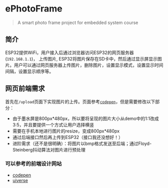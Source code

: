 # ePhotoFrame
> A smart photo frame project for embedded system course
## 简介
ESP32提供WiFi，用户接入后通过浏览器访问ESP32的网页服务器(`192.168.1.1`)， 上传图片, ESP32将图片保存在SD卡中，然后通过显示屏显示图片。用户可以通过网页服务器上传图片，删除图片，设置显示模式，设置显示时间间隔，设置显示顺序等。

## 网页前端需求
首先在`/upload`页面下实现图片的上传。页面参考[`codepen`](https://codepen.io/chonin/pen/gZwgaj)，但是需要修改以下部分：
- 由于墨水屏是800px*480px，所以要将呈现的图片大小从demo中的1:1改成3:5，并且要提供一个方式让用户选择横竖
- 需要在手机本地进行图片的resize，变成800px*480px
- 通过后端接口然后再上传到ESP32（接口我还没想好！）
- 进阶需求（还不是很明确）：将图片以bmp格式发送至后端；通过Floyd-Steinberg抖动算法对图片进行预处理

### 可以参考的前端设计网站
- [codepen](https://codepen.io/)
- [uiverse](https://uiverse.io/)